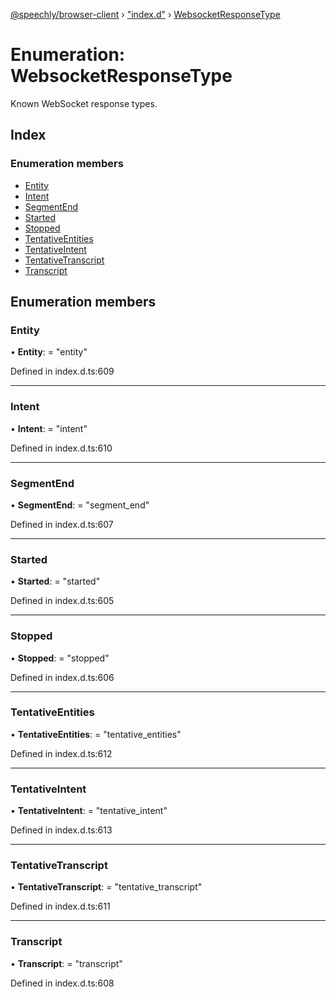 [@speechly/browser-client](../README.md) › ["index.d"](../modules/_index_d_.md) › [WebsocketResponseType](_index_d_.websocketresponsetype.md)

# Enumeration: WebsocketResponseType

Known WebSocket response types.

## Index

### Enumeration members

* [Entity](_index_d_.websocketresponsetype.md#entity)
* [Intent](_index_d_.websocketresponsetype.md#intent)
* [SegmentEnd](_index_d_.websocketresponsetype.md#segmentend)
* [Started](_index_d_.websocketresponsetype.md#started)
* [Stopped](_index_d_.websocketresponsetype.md#stopped)
* [TentativeEntities](_index_d_.websocketresponsetype.md#tentativeentities)
* [TentativeIntent](_index_d_.websocketresponsetype.md#tentativeintent)
* [TentativeTranscript](_index_d_.websocketresponsetype.md#tentativetranscript)
* [Transcript](_index_d_.websocketresponsetype.md#transcript)

## Enumeration members

###  Entity

• **Entity**: = "entity"

Defined in index.d.ts:609

___

###  Intent

• **Intent**: = "intent"

Defined in index.d.ts:610

___

###  SegmentEnd

• **SegmentEnd**: = "segment_end"

Defined in index.d.ts:607

___

###  Started

• **Started**: = "started"

Defined in index.d.ts:605

___

###  Stopped

• **Stopped**: = "stopped"

Defined in index.d.ts:606

___

###  TentativeEntities

• **TentativeEntities**: = "tentative_entities"

Defined in index.d.ts:612

___

###  TentativeIntent

• **TentativeIntent**: = "tentative_intent"

Defined in index.d.ts:613

___

###  TentativeTranscript

• **TentativeTranscript**: = "tentative_transcript"

Defined in index.d.ts:611

___

###  Transcript

• **Transcript**: = "transcript"

Defined in index.d.ts:608
